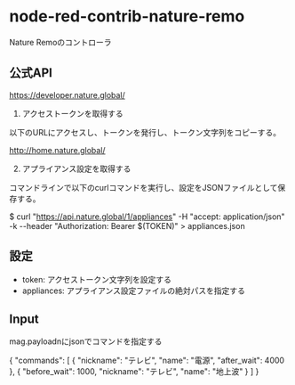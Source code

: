 # node-red-contrib-nature-remo

Nature Remoのコントローラ

## 公式API

https://developer.nature.global/ 

1. アクセストークンを取得する

以下のURLにアクセスし、トークンを発行し、トークン文字列をコピーする。

http://home.nature.global/

2. アプライアンス設定を取得する

コマンドラインで以下のcurlコマンドを実行し、設定をJSONファイルとして保存する。

$ curl "https://api.nature.global/1/appliances" -H "accept: application/json" -k --header "Authorization: Bearer $(TOKEN)" > appliances.json

## 設定

- token: アクセストークン文字列を設定する
- appliances: アプライアンス設定ファイルの絶対パスを指定する

## Input

mag.payloadnにjsonでコマンドを指定する

{
  "commands": [
    {
      "nickname": "テレビ",
      "name": "電源",
      "after_wait": 4000
    },
    {
      "before_wait": 1000,
      "nickname": "テレビ",
      "name": "地上波"
    }
  ]
}

